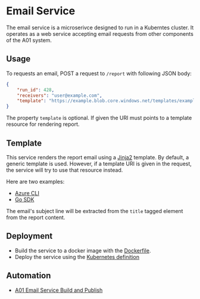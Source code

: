 # Email Service

The email service is a microserivce designed to run in a Kuberntes cluster.
It operates as a web service accepting email requests from other components
of the A01 system.

## Usage

To requests an email, POST a request to `/report` with following JSON body:

```json
{
    "run_id": 428,
    "receivers": "user@example.com",
    "template": "https://example.blob.core.windows.net/templates/example.html"
}
```

The property `template` is optional. If given the URI must points to a template
resource for rendering report.

## Template

This service renders the report email using a
[Jinja2](http://jinja.pocoo.org/docs/2.10/templates/) template. By default, a
generic template is used. However, if a template URI is given in the request,
the service will try to use that resource instead.

Here are two examples:

- [Azure CLI](templates/azurecli.html)
- [Go SDK](templates/gosdk.html)

The email's subject line will be extracted from the `title` tagged element
from the report content.

## Deployment

- Build the service to a docker image with the [Dockerfile](../Dockerfile).
- Deploy the service using the
    [Kubernetes definition](../../../deployment/def/deployment.yml)

## Automation

- [A01 Email Service Build and Publish](https://azure-cli.visualstudio.com/A01%20Automation%20Email%20Service/A01%20Automation%20Email%20Service%20Team/_build/index?context=allDefinitions&path=%5C&definitionId=2&_a=completed)